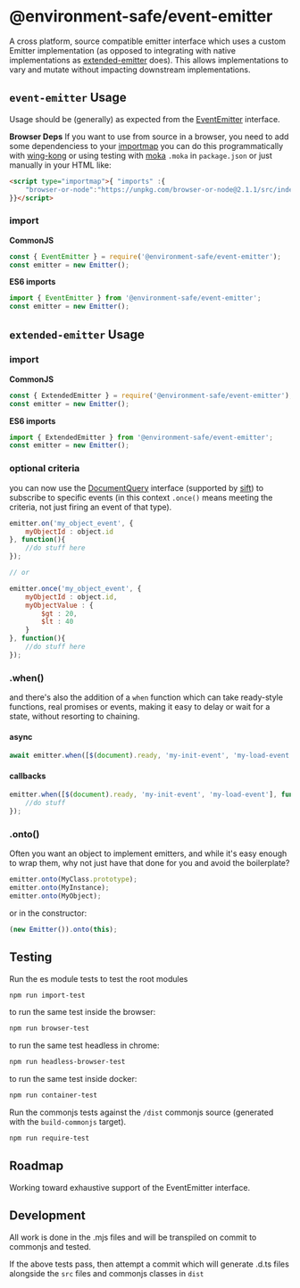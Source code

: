 @environment-safe/event-emitter
===============================
A cross platform, source compatible emitter interface which uses a custom Emitter implementation (as opposed to integrating with native implementations as [extended-emitter](https://www.npmjs.com/package/extended-emitter) does). This allows implementations to vary and mutate without impacting downstream implementations.

`event-emitter` Usage
---------------------
Usage should be (generally) as expected from the [EventEmitter](https://nodejs.org/api/events.html#class-eventemitter) interface.

**Browser Deps**
If you want to use from source in a browser, you need to add some dependenciess to your [importmap](https://developer.mozilla.org/en-US/docs/Web/HTML/Element/script/type/importmap) you can do this programmatically with [wing-kong](https://www.npmjs.com/package/wing-kong) or using testing with [moka](https://www.npmjs.com/package/@open-automaton/moka) `.moka` in `package.json` or just manually in your HTML like:
```html
<script type="importmap">{ "imports" :{
    "browser-or-node":"https://unpkg.com/browser-or-node@2.1.1/src/index.js"
}}</script>
```

### import
**CommonJS**
```javascript
const { EventEmitter } = require('@environment-safe/event-emitter');
const emitter = new Emitter();
```
**ES6 imports**
```javascript
import { EventEmitter } from '@environment-safe/event-emitter';
const emitter = new Emitter();
```

`extended-emitter` Usage
------------------------

### import
**CommonJS**
```javascript
const { ExtendedEmitter } = require('@environment-safe/event-emitter');
const emitter = new Emitter();
```
**ES6 imports**
```javascript
import { ExtendedEmitter } from '@environment-safe/event-emitter';
const emitter = new Emitter();
```

### optional criteria
you can now use the [DocumentQuery](https://docs.mongodb.com/manual/reference/operator/query/) interface (supported by [sift](https://www.npmjs.com/package/sift)) to subscribe to specific events (in this context `.once()` means meeting the criteria, not just firing an event of that type).

```javascript
emitter.on('my_object_event', {
    myObjectId : object.id
}, function(){
    //do stuff here
});

// or

emitter.once('my_object_event', {
    myObjectId : object.id,
    myObjectValue : {
        $gt : 20,
        $lt : 40
    }
}, function(){
    //do stuff here
});
```

### .when()

and there's also the addition of a `when` function which can take ready-style functions, real promises or events, making it easy to delay or wait for a state, without resorting to chaining.

#### async
```javascript
await emitter.when([$(document).ready, 'my-init-event', 'my-load-event']);
```

#### callbacks
```javascript
emitter.when([$(document).ready, 'my-init-event', 'my-load-event'], function(){
    //do stuff
});
```

### .onto()
Often you want an object to implement emitters, and while it's easy enough to wrap them, why not just have that done for you and avoid the boilerplate?

```javascript
emitter.onto(MyClass.prototype);
emitter.onto(MyInstance);
emitter.onto(MyObject);
```

or in the constructor:

```javascript
(new Emitter()).onto(this);
```

Testing
-------

Run the es module tests to test the root modules
```bash
npm run import-test
```
to run the same test inside the browser:

```bash
npm run browser-test
```
to run the same test headless in chrome:
```bash
npm run headless-browser-test
```

to run the same test inside docker:
```bash
npm run container-test
```

Run the commonjs tests against the `/dist` commonjs source (generated with the `build-commonjs` target).
```bash
npm run require-test
```

Roadmap
-------
Working toward exhaustive support of the EventEmitter interface.

Development
-----------
All work is done in the .mjs files and will be transpiled on commit to commonjs and tested.

If the above tests pass, then attempt a commit which will generate .d.ts files alongside the `src` files and commonjs classes in `dist`

